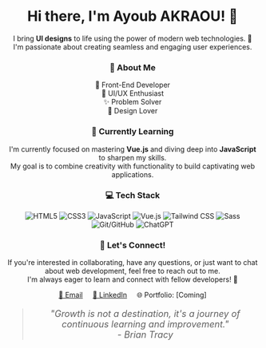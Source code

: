 <h1 align="center">Hi there, I'm Ayoub AKRAOU! 👋</h1>

<p align="center">
  I bring <strong>UI designs</strong> to life using the power of modern web technologies. 🚀<br>
  I'm passionate about creating seamless and engaging user experiences.
</p>

<h3 align="center">💼 About Me</h3>
<p align="center">
  🌟 Front-End Developer<br>
  🔭 UI/UX Enthusiast<br>
  ✨ Problem Solver<br>
  🎨 Design Lover
</p>

<h3 align="center">🌱 Currently Learning</h3>
<p align="center">
  I'm currently focused on mastering <strong>Vue.js</strong> and diving deep into <strong>JavaScript</strong> to sharpen my skills.<br>
  My goal is to combine creativity with functionality to build captivating web applications.
</p>

<h3 align="center">💻 Tech Stack</h3>
<p align="center">
  <img src="https://img.icons8.com/color/30/000000/html-5.png" alt="HTML5" title="HTML5">
  <img src="https://img.icons8.com/color/30/000000/css3.png" alt="CSS3" title="CSS3">
  <img src="https://img.icons8.com/color/30/000000/javascript.png" alt="JavaScript" title="JavaScript">
  <img src="https://img.icons8.com/color/30/000000/vue-js.png" alt="Vue.js" title="Vue.js">
  <img src="https://img.icons8.com/color/30/000000/tailwindcss.png" alt="Tailwind CSS" title="Tailwind CSS">
  <img src="https://img.icons8.com/color/30/000000/sass.png" alt="Sass" title="Sass">
  <img src="https://img.icons8.com/color/30/000000/github.png" alt="Git/GitHub" title="Git/GitHub">
  <img src="https://img.icons8.com/color/30/000000/chatgpt.png" alt="ChatGPT" title="ChatGPT">
</p>

<h3 align="center">🌟 Let's Connect!</h3>
<p align="center">
  If you're interested in collaborating, have any questions, or just want to chat about web development, feel free to reach out to me.<br>
  I'm always eager to learn and connect with fellow developers! 🤝
</p>

<p align="center">
  <a href="mailto:[Your Email]">📧 Email</a>
  &nbsp;&nbsp;&nbsp;
  <a href="https://www.linkedin.com/in/ayoub-akraou-051a431a8/">💼 LinkedIn</a>
  &nbsp;&nbsp;&nbsp;
  🌐 Portfolio: [Coming]
</p>

<blockquote align="center" style="font-style: italic; font-size: 18px;">
  "Growth is not a destination, it's a journey of continuous learning and improvement." <br> - Brian Tracy
</blockquote>
